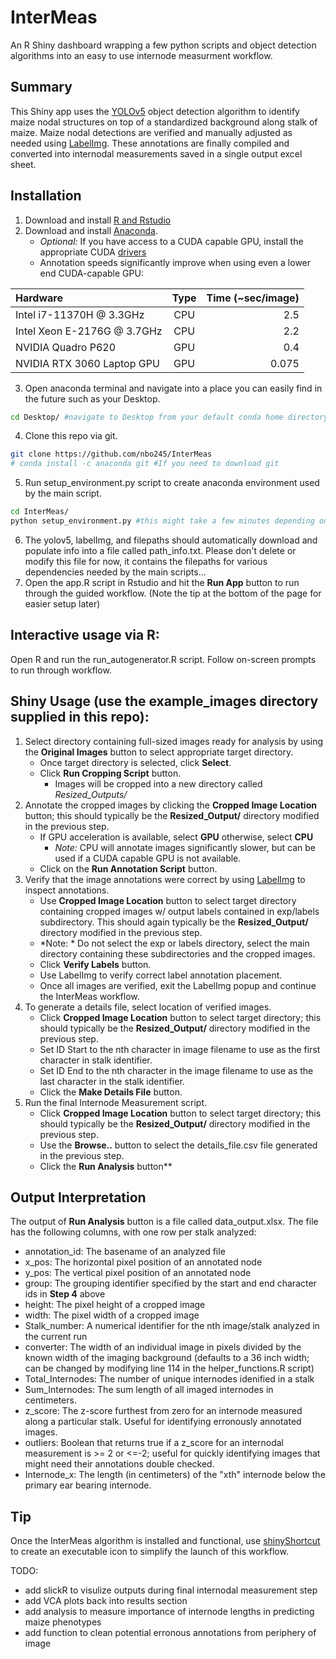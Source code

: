 # InterMeas
An R Shiny dashboard wrapping a few python scripts and object detection algorithms into an easy to use internode measurment workflow.  

## Summary
This Shiny app uses the [YOLOv5](https://github.com/ultralytics/yolov5) object detection algorithm to identify maize nodal structures on top of a standardized background along stalk of maize.  Maize nodal detections are verified and manually adjusted as needed using [LabelImg](https://github.com/heartexlabs/labelImg).  These annotations are finally compiled and converted into internodal measurements saved in a single output excel sheet.

## Installation
1) Download and install [R and Rstudio](https://posit.co/download/rstudio-desktop/)
2) Download and install [Anaconda](https://www.anaconda.com/download).
   - *Optional:* If you have access to a CUDA capable GPU, install the appropriate CUDA [drivers](https://developer.nvidia.com/cuda-11-8-0-download-archive)
   - Annotation speeds significantly improve when using even a lower end CUDA-capable GPU:

| Hardware      | Type          | Time (~sec/image) |
| :------------ | :-----------: | ----------------: |
| Intel i7-11370H @ 3.3GHz  | CPU  | 2.5 |
| Intel Xeon E-2176G @ 3.7GHz  | CPU  | 2.2 |
| NVIDIA Quadro P620  | GPU  | 0.4 |
| NVIDIA RTX 3060 Laptop GPU | GPU  | 0.075 |
3) Open anaconda terminal and navigate into a place you can easily find in the future such as your Desktop.
```bash
cd Desktop/ #navigate to Desktop from your default conda home directory
```
4) Clone this repo via git.
```bash
git clone https://github.com/nbo245/InterMeas
# conda install -c anaconda git #If you need to download git
```
5) Run setup_environment.py script to create anaconda environment used by the main script.
```bash
cd InterMeas/
python setup_environment.py #this might take a few minutes depending on how many dependencies have to be installed
```
6) The yolov5, labelImg, and filepaths should automatically download and populate info into a file called path_info.txt.  Please don't delete or modify this file for now, it contains the filepaths for various dependencies needed by the main scripts...
7) Open the app.R script in Rstudio and hit the **Run App** button to run through the guided workflow. (Note the tip at the bottom of the page for easier setup later)

## Interactive usage via R:
Open R and run the run_autogenerator.R script.  Follow on-screen prompts to run through workflow.

## Shiny Usage (use the example_images directory supplied in this repo):
1) Select directory containing full-sized images ready for analysis by using the **Original Images** button to select appropriate target directory.
   - Once target directory is selected, click **Select**.
   - Click **Run Cropping Script** button.
     - Images will be cropped into a new directory called *Resized_Outputs/*
2) Annotate the cropped images by clicking the **Cropped Image Location** button; this should typically be the **Resized_Output/** directory modified in the previous step.
   - If GPU acceleration is available, select **GPU** otherwise, select **CPU**
      - *Note:* CPU will annotate images significantly slower, but can be used if a CUDA capable GPU is not available.
   - Click on the **Run Annotation Script** button.
3) Verify that the image annotations were correct by using [LabelImg](https://github.com/heartexlabs/labelImg) to inspect annotations.
   - Use **Cropped Image Location** button to select target directory containing cropped images w/ output labels contained in exp/labels subdirectory.  This should again typically be the **Resized_Output/** directory modified in the previous step.
   -  *Note: * Do not select the exp or labels directory, select the main directory containing these subdirectories and the cropped images.
   -  Click **Verify Labels** button.
   -  Use LabelImg to verify correct label annotation placement.
   -  Once all images are verified, exit the LabelImg popup and continue the InterMeas workflow.
4) To generate a details file, select location of verified images.
   - Click **Cropped Image Location** button to select target directory; this should typically be the **Resized_Output/** directory modified in the previous step.
   - Set ID Start to the nth character in image filename to use as the first character in stalk identifier.
   - Set ID End to the nth character in the image filename to use as the last character in the stalk identifier.
   - Click the **Make Details File** button.
5) Run the final Internode Measurement script.
   - Click **Cropped Image Location** button to select target directory; this should typically be the **Resized_Output/** directory modified in the previous step.
   - Use the **Browse..** button to select the details_file.csv file generated in the previous step.
   - Click the **Run Analysis** button**
  
## Output Interpretation

The output of **Run Analysis** button is a file called data_output.xlsx.  The file has the following columns, with one row per stalk analyzed:
- annotation_id: The basename of an analyzed file
- x_pos: The horizontal pixel position of an annotated node
- y_pos: The vertical pixel position of an annotated node
- group: The grouping identifier specified by the start and end character ids in **Step 4** above
- height: The pixel height of a cropped image
- width: The pixel width of a cropped image
- Stalk_number: A numerical identifier for the nth image/stalk analyzed in the current run
- converter: The width of an individual image in pixels divided by the known width of the imaging background (defaults to a 36 inch width; can be changed by modifying line 114 in the helper_functions.R script)
- Total_Internodes: The number of unique internodes idenified in a stalk
- Sum_Internodes: The sum length of all imaged internodes in centimeters.
- z_score: The z-score furthest from zero for an internode measured along a particular stalk.  Useful for identifying erronously annotated images.
- outliers: Boolean that returns true if a z_score for an internodal measurement is >= 2 or <=-2; useful for quickly identifying images that might need their annotations double checked.
- Internode_x: The length (in centimeters) of the "xth" internode below the primary ear bearing internode.

## Tip

Once the InterMeas algorithm is installed and functional, use [shinyShortcut](https://github.com/cran/shinyShortcut) to create an executable icon to simplify the launch of this workflow.

TODO:
* add slickR to visulize outputs during final internodal measurement step
* add VCA plots back into results section
* add analysis to measure importance of internode lengths in predicting maize phenotypes
* add function to clean potential erronous annotations from periphery of image

